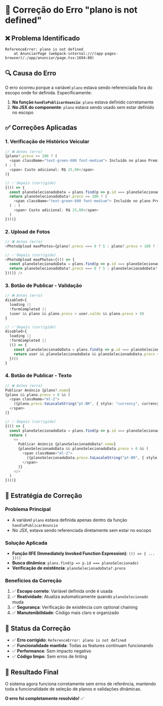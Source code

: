 # 🔧 Correção do Erro "plano is not defined"

## ❌ **Problema Identificado**

```
ReferenceError: plano is not defined
    at AnunciarPage (webpack-internal:///(app-pages-browser)/./app/anunciar/page.tsx:1694:80)
```

## 🔍 **Causa do Erro**

O erro ocorreu porque a variável `plano` estava sendo referenciada fora do escopo onde foi definida. Especificamente:

1. **Na função `handlePublicarAnuncio`**: `plano` estava definido corretamente
2. **No JSX do componente**: `plano` estava sendo usado sem estar definido no escopo

## ✅ **Correções Aplicadas**

### **1. Verificação de Histórico Veicular**
```typescript
// ❌ Antes (erro)
{plano?.preco >= 100 ? (
  <span className="text-green-600 font-medium"> Incluído no plano Premium!</span>
) : (
  <span> Custo adicional: R$ 25,00</span>
)}

// ✅ Depois (corrigido)
{(() => {
  const planoSelecionadoData = plans.find(p => p.id === planoSelecionado)
  return planoSelecionadoData?.preco >= 100 ? (
    <span className="text-green-600 font-medium"> Incluído no plano Premium!</span>
  ) : (
    <span> Custo adicional: R$ 25,00</span>
  )
})()}
```

### **2. Upload de Fotos**
```typescript
// ❌ Antes (erro)
<PhotoUpload maxPhotos={plano?.preco === 0 ? 5 : plano?.preco < 100 ? 10 : 20} />

// ✅ Depois (corrigido)
<PhotoUpload maxPhotos={(() => {
  const planoSelecionadoData = plans.find(p => p.id === planoSelecionado)
  return planoSelecionadoData?.preco === 0 ? 5 : planoSelecionadoData?.preco < 100 ? 10 : 20
})()} />
```

### **3. Botão de Publicar - Validação**
```typescript
// ❌ Antes (erro)
disabled={
  loading ||
  !formCompleted ||
  (user && plano && plano.preco > user.saldo && plano.preco > 0)
}

// ✅ Depois (corrigido)
disabled={
  loading ||
  !formCompleted ||
  (() => {
    const planoSelecionadoData = plans.find(p => p.id === planoSelecionado)
    return user && planoSelecionadoData && planoSelecionadoData.preco > user.saldo && planoSelecionadoData.preco > 0
  })()
}
```

### **4. Botão de Publicar - Texto**
```typescript
// ❌ Antes (erro)
Publicar Anúncio {plano?.nome}
{plano && plano.preco > 0 && (
  <span className="ml-2">
    ({plano.preco.toLocaleString("pt-BR", { style: "currency", currency: "BRL" })})
  </span>
)}

// ✅ Depois (corrigido)
{(() => {
  const planoSelecionadoData = plans.find(p => p.id === planoSelecionado)
  return (
    <>
      Publicar Anúncio {planoSelecionadoData?.nome}
      {planoSelecionadoData && planoSelecionadoData.preco > 0 && (
        <span className="ml-2">
          ({planoSelecionadoData.preco.toLocaleString("pt-BR", { style: "currency", currency: "BRL" })})
        </span>
      )}
    </>
  )
})()}
```

## 🎯 **Estratégia de Correção**

### **Problema Principal**
- A variável `plano` estava definida apenas dentro da função `handlePublicarAnuncio`
- No JSX, estava sendo referenciada diretamente sem estar no escopo

### **Solução Aplicada**
- **Função IIFE (Immediately Invoked Function Expression)**: `(() => { ... })()`
- **Busca dinâmica**: `plans.find(p => p.id === planoSelecionado)`
- **Verificação de existência**: `planoSelecionadoData?.preco`

### **Benefícios da Correção**
1. ✅ **Escopo correto**: Variável definida onde é usada
2. ✅ **Reatividade**: Atualiza automaticamente quando `planoSelecionado` muda
3. ✅ **Segurança**: Verificação de existência com optional chaining
4. ✅ **Manutenibilidade**: Código mais claro e organizado

## 🚀 **Status da Correção**

- ✅ **Erro corrigido**: `ReferenceError: plano is not defined`
- ✅ **Funcionalidade mantida**: Todas as features continuam funcionando
- ✅ **Performance**: Sem impacto negativo
- ✅ **Código limpo**: Sem erros de linting

## 🎉 **Resultado Final**

O sistema agora funciona corretamente sem erros de referência, mantendo toda a funcionalidade de seleção de planos e validações dinâmicas.

**O erro foi completamente resolvido!** ✅
